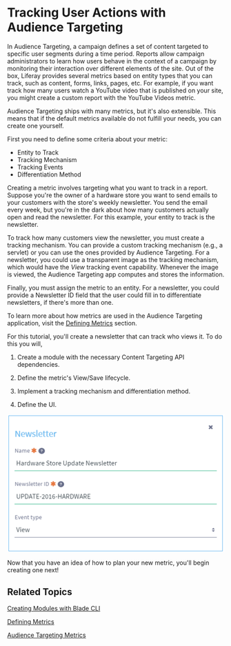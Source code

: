 # Tracking User Actions with Audience Targeting [](id=tracking-user-actions-with-audience-targeting)

In Audience Targeting, a campaign defines a set of content targeted to specific 
user segments during a time period. Reports allow campaign administrators to 
learn how users behave in the context of a campaign by monitoring their 
interaction over different elements of the site. Out of the box, Liferay 
provides several metrics based on entity types that you can track, such as 
content, forms, links, pages, etc. For example, if you want track how many users
watch a YouTube video that is published on your site, you might create a custom
report with the YouTube Videos metric.

Audience Targeting ships with many metrics, but it's also extensible. This 
means that if the default metrics available do not fulfill your needs, you can 
create one yourself.

First you need to define some criteria about your metric:

- Entity to Track
- Tracking Mechanism
- Tracking Events
- Differentiation Method



Creating a metric involves targeting what you want to track in a report.
Suppose you're the owner of a hardware store you want to send emails to
your customers with the store's weekly newsletter. You send the
email every week, but you're in the dark about how many customers actually open
and read the newsletter. For this example, your entity to track is the 
newsletter.

To track how many customers view the newsletter, you must create a
tracking mechanism. You can provide a custom tracking mechanism (e.g., a
servlet) or you can use the ones provided by Audience Targeting. For a 
newsletter, you could use a transparent image as the tracking mechanism, which
would have the *View* tracking event capability. Whenever the image is viewed,
the Audience Targeting app computes and stores the information.

Finally, you must assign the metric to an entity. For a newsletter, you could
provide a Newsletter ID field that the user could fill in to differentiate
newsletters, if there's more than one.

To learn more about how metrics are used in the Audience Targeting application,
visit the
[Defining Metrics](https://dev.liferay.com/discover/portal/-/knowledge_base/7-1/managing-campaigns#defining-metrics)
section.

For this tutorial, you'll create a newsletter that can track who views it. To do this you will,

1.  Create a module with the necessary Content Targeting API dependencies.

2.  Define the metric's View/Save lifecycle.

3.  Implement a tracking mechanism and differentiation method.

4.  Define the UI.

![Figure 1: The sample Newsletter metric requires the newsletter name, ID, and event type.](../../../images-dxp/metric-template.png)

Now that you have an idea of how to plan your new metric, you'll begin
creating one next!

## Related Topics [](id=related-topics)

[Creating Modules with Blade CLI](/develop/tutorials/-/knowledge_base/7-1/creating-modules-with-blade-cli)

[Defining Metrics](/discover/portal/-/knowledge_base/7-1/managing-campaigns#defining-metrics)

[Audience Targeting Metrics](/discover/portal/-/knowledge_base/7-1/audience-targeting-metrics)
